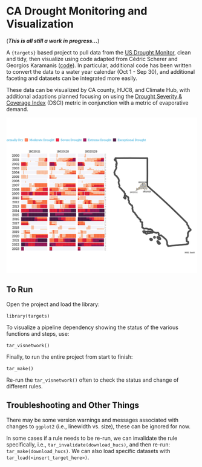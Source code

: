 # CA Drought Monitoring and Visualization

(**_This is all still a work in progress..._**)

A `{targets}` based project to pull data from the [US Drought Monitor](https://droughtmonitor.unl.edu/CurrentMap/StateDroughtMonitor.aspx?West), clean and tidy, then visualize using code adapted from Cédric Scherer and Georgios Karamanis ([code](https://github.com/gkaramanis/drought_viz_sciam-shared)). In particular, additional code has been written to convert the data to a water year calendar (Oct 1 - Sep 30), and additional faceting and datasets can be integrated more easily. 

These data can be visualized by CA county, HUC8, and Climate Hub, with additional adaptions planned focusing on using the [Drought Severity & Coverage Index](https://droughtmonitor.unl.edu/DmData/DataDownload/DSCI.aspx) (DSCI) metric in conjunction with a metric of evaporative demand.

![](figs/drought_bars_huc8_w_map_20221109.png)

## To Run

Open the project and load the library:

```
library(targets)
```

To visualize a pipeline dependency showing the status of the various functions and steps, use:

```
tar_visnetwork()
```

Finally, to run the entire project from start to finish:

```
tar_make()
```
Re-run the `tar_visnetwork()` often to check the status and change of different rules.

## Troubleshooting and Other Things

There may be some version warnings and messages associated with changes to `ggplot2` (i.e., linewidth vs. size), these can be ignored for now.

In some cases if a rule needs to be re-run, we can invalidate the rule specifically, i.e., `tar_invalidate(download_hucs)`, and then re-run: `tar_make(download_hucs)`. We can also load specific datasets with `tar_load(<insert_target_here>)`.
